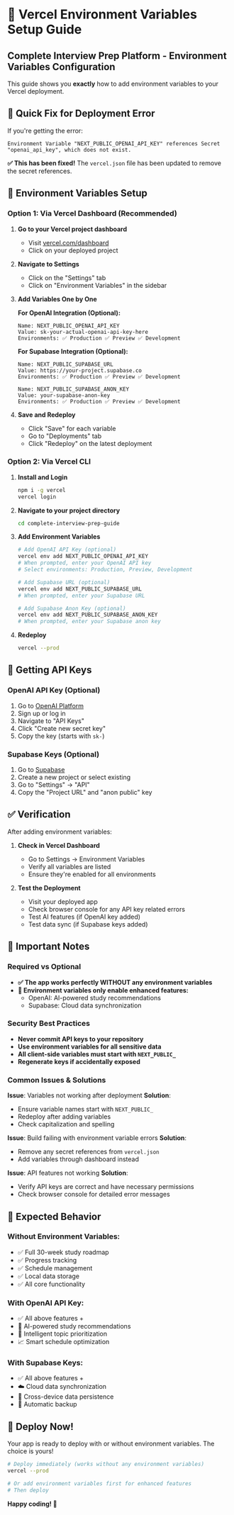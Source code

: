 # 🔧 Vercel Environment Variables Setup Guide

## Complete Interview Prep Platform - Environment Variables Configuration

This guide shows you **exactly** how to add environment variables to your Vercel deployment.

## 🚀 Quick Fix for Deployment Error

If you're getting the error:

```
Environment Variable "NEXT_PUBLIC_OPENAI_API_KEY" references Secret "openai_api_key", which does not exist.
```

**✅ This has been fixed!** The `vercel.json` file has been updated to remove the secret references.

## 📝 Environment Variables Setup

### Option 1: Via Vercel Dashboard (Recommended)

1. **Go to your Vercel project dashboard**

   - Visit [vercel.com/dashboard](https://vercel.com/dashboard)
   - Click on your deployed project

2. **Navigate to Settings**

   - Click on the "Settings" tab
   - Click on "Environment Variables" in the sidebar

3. **Add Variables One by One**

   **For OpenAI Integration (Optional):**

   ```
   Name: NEXT_PUBLIC_OPENAI_API_KEY
   Value: sk-your-actual-openai-api-key-here
   Environments: ✅ Production ✅ Preview ✅ Development
   ```

   **For Supabase Integration (Optional):**

   ```
   Name: NEXT_PUBLIC_SUPABASE_URL
   Value: https://your-project.supabase.co
   Environments: ✅ Production ✅ Preview ✅ Development
   ```

   ```
   Name: NEXT_PUBLIC_SUPABASE_ANON_KEY
   Value: your-supabase-anon-key
   Environments: ✅ Production ✅ Preview ✅ Development
   ```

4. **Save and Redeploy**
   - Click "Save" for each variable
   - Go to "Deployments" tab
   - Click "Redeploy" on the latest deployment

### Option 2: Via Vercel CLI

1. **Install and Login**

   ```bash
   npm i -g vercel
   vercel login
   ```

2. **Navigate to your project directory**

   ```bash
   cd complete-interview-prep-guide
   ```

3. **Add Environment Variables**

   ```bash
   # Add OpenAI API Key (optional)
   vercel env add NEXT_PUBLIC_OPENAI_API_KEY
   # When prompted, enter your OpenAI API key
   # Select environments: Production, Preview, Development

   # Add Supabase URL (optional)
   vercel env add NEXT_PUBLIC_SUPABASE_URL
   # When prompted, enter your Supabase URL

   # Add Supabase Anon Key (optional)
   vercel env add NEXT_PUBLIC_SUPABASE_ANON_KEY
   # When prompted, enter your Supabase anon key
   ```

4. **Redeploy**
   ```bash
   vercel --prod
   ```

## 🔑 Getting API Keys

### OpenAI API Key (Optional)

1. Go to [OpenAI Platform](https://platform.openai.com/)
2. Sign up or log in
3. Navigate to "API Keys"
4. Click "Create new secret key"
5. Copy the key (starts with `sk-`)

### Supabase Keys (Optional)

1. Go to [Supabase](https://supabase.com/)
2. Create a new project or select existing
3. Go to "Settings" → "API"
4. Copy the "Project URL" and "anon public" key

## ✅ Verification

After adding environment variables:

1. **Check in Vercel Dashboard**

   - Go to Settings → Environment Variables
   - Verify all variables are listed
   - Ensure they're enabled for all environments

2. **Test the Deployment**
   - Visit your deployed app
   - Check browser console for any API key related errors
   - Test AI features (if OpenAI key added)
   - Test data sync (if Supabase keys added)

## 🚨 Important Notes

### Required vs Optional

- **✅ The app works perfectly WITHOUT any environment variables**
- **🚀 Environment variables only enable enhanced features:**
  - OpenAI: AI-powered study recommendations
  - Supabase: Cloud data synchronization

### Security Best Practices

- **Never commit API keys to your repository**
- **Use environment variables for all sensitive data**
- **All client-side variables must start with `NEXT_PUBLIC_`**
- **Regenerate keys if accidentally exposed**

### Common Issues & Solutions

**Issue**: Variables not working after deployment
**Solution**:

- Ensure variable names start with `NEXT_PUBLIC_`
- Redeploy after adding variables
- Check capitalization and spelling

**Issue**: Build failing with environment variable errors
**Solution**:

- Remove any secret references from `vercel.json`
- Add variables through dashboard instead

**Issue**: API features not working
**Solution**:

- Verify API keys are correct and have necessary permissions
- Check browser console for detailed error messages

## 🎯 Expected Behavior

### Without Environment Variables:

- ✅ Full 30-week study roadmap
- ✅ Progress tracking
- ✅ Schedule management
- ✅ Local data storage
- ✅ All core functionality

### With OpenAI API Key:

- ✅ All above features +
- 🤖 AI-powered study recommendations
- 🧠 Intelligent topic prioritization
- 📈 Smart schedule optimization

### With Supabase Keys:

- ✅ All above features +
- ☁️ Cloud data synchronization
- 💾 Cross-device data persistence
- 🔄 Automatic backup

## 🚀 Deploy Now!

Your app is ready to deploy with or without environment variables. The choice is yours!

```bash
# Deploy immediately (works without any environment variables)
vercel --prod

# Or add environment variables first for enhanced features
# Then deploy
```

**Happy coding! 🎉**
